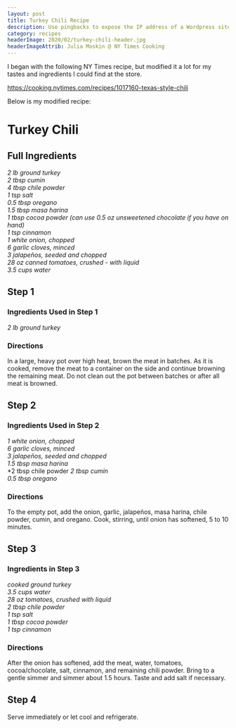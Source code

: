 ```yaml
---
layout: post
title: Turkey Chili Recipe
description: Use pingbacks to expose the IP address of a Wordpress site proxied by Cloudflare
category: recipes
headerImage: 2020/02/turkey-chili-header.jpg
headerImageAttrib: Julia Moskin @ NY Times Cooking
---
```


I began with the following NY Times recipe, but modified it a lot for my tastes
and ingredients I could find at the store.

<https://cooking.nytimes.com/recipes/1017160-texas-style-chili>

Below is my modified recipe:

# Turkey Chili


## Full Ingredients

*2 lb ground turkey*  
*2 tbsp cumin*  
*4 tbsp chile powder*  
*1 tsp salt*  
*0.5 tbsp oregano*  
*1.5 tbsp masa harina*  
*1 tbsp cocoa powder (can use 0.5 oz unsweetened chocolate if you have on hand)*  
*1 tsp cinnamon*  
*1 white onion, chopped*  
*6 garlic cloves, minced*  
*3 jalapeños, seeded and chopped*  
*28 oz canned tomatoes, crushed - with liquid*  
*3.5 cups water*

## Step 1

### Ingredients Used in Step 1

*2 lb ground turkey*

### Directions

In a large, heavy pot over high heat, brown the meat in batches. As it is cooked, remove the meat to a container on the side and continue browning the remaining meat. Do not clean out the pot between batches or after all meat is browned.

## Step 2

### Ingredients Used in Step 2

*1 white onion, chopped*  
*6 garlic cloves, minced*  
*3 jalapeños, seeded and chopped*  
*1.5 tbsp masa harina*  
*2 tbsp chile powder
*2 tbsp cumin*  
*0.5 tbsp oregano*

### Directions

To the empty pot, add the onion, garlic, jalapeños, masa harina, chile powder, cumin, and oregano. Cook, stirring, until onion has softened, 5 to 10 minutes.

## Step 3

### Ingredients in Step 3

*cooked ground turkey*  
*3.5 cups water*  
*28 oz tomatoes, crushed with liquid*  
*2 tbsp chile powder*  
*1 tsp salt*  
*1 tbsp cocoa powder*  
*1 tsp cinnamon*

### Directions

After the onion has softened, add the meat, water, tomatoes, cocoa/chocolate, salt, cinnamon, and remaining chili powder. Bring to a gentle simmer and simmer about 1.5 hours. Taste and add salt if necessary.

## Step 4

Serve immediately or let cool and refrigerate.
